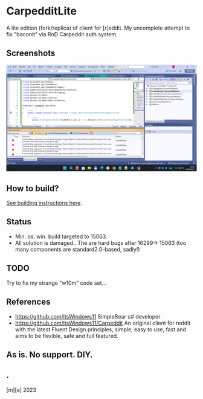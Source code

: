 # CarpedditLite
A lite edition (fork/replica) of client for [r]eddit. My uncomplete attempt to fix "baconit" via RnD Carpeddit auth system.

## Screenshots
![](/images/shot1.png)

## How to build?
[See building instructions here](https://github.com/itsWindows11/Carpeddit/blob/main/CONTRIBUTING.md#running-the-app).

## Status
- Min. os. win. build targeted to 15063.
- All solution is damaged.. The are hard bugs after 16299-> 15063
  (too many components are standard2.0-based, sadly!)

## TODO
Try to fix my strange "w10m" code set... 

## References
- https://github.com/itsWindows11 SimpleBear c# developer
- https://github.com/itsWindows11/Carpeddit An original client for reddit with the latest Fluent Design principles, simple, easy to use, fast and aims to be flexible, safe and full featured.

## As is. No support. DIY.

## .
[m][e] 2023

